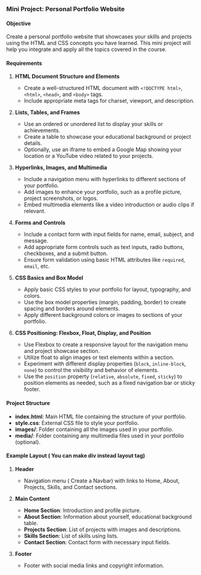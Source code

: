 ### Mini Project: Personal Portfolio Website

#### Objective

Create a personal portfolio website that showcases your skills and projects using the HTML and CSS concepts you have learned. This mini project will help you integrate and apply all the topics covered in the course.

#### Requirements

1. **HTML Document Structure and Elements**

   - Create a well-structured HTML document with `<!DOCTYPE html>`, `<html>`, `<head>`, and `<body>` tags.
   - Include appropriate meta tags for charset, viewport, and description.

2. **Lists, Tables, and Frames**

   - Use an ordered or unordered list to display your skills or achievements.
   - Create a table to showcase your educational background or project details.
   - Optionally, use an iframe to embed a Google Map showing your location or a YouTube video related to your projects.

3. **Hyperlinks, Images, and Multimedia**

   - Include a navigation menu with hyperlinks to different sections of your portfolio.
   - Add images to enhance your portfolio, such as a profile picture, project screenshots, or logos.
   - Embed multimedia elements like a video introduction or audio clips if relevant.

4. **Forms and Controls**

   - Include a contact form with input fields for name, email, subject, and message.
   - Add appropriate form controls such as text inputs, radio buttons, checkboxes, and a submit button.
   - Ensure form validation using basic HTML attributes like `required`, `email`, etc.

5. **CSS Basics and Box Model**

   - Apply basic CSS styles to your portfolio for layout, typography, and colors.
   - Use the box model properties (margin, padding, border) to create spacing and borders around elements.
   - Apply different background colors or images to sections of your portfolio.

6. **CSS Positioning: Flexbox, Float, Display, and Position**
   - Use Flexbox to create a responsive layout for the navigation menu and project showcase section.
   - Utilize float to align images or text elements within a section.
   - Experiment with different display properties (`block`, `inline-block`, `none`) to control the visibility and behavior of elements.
   - Use the `position` property (`relative`, `absolute`, `fixed`, `sticky`) to position elements as needed, such as a fixed navigation bar or sticky footer.

#### Project Structure

- **index.html**: Main HTML file containing the structure of your portfolio.
- **style.css**: External CSS file to style your portfolio.
- **images/**: Folder containing all the images used in your portfolio.
- **media/**: Folder containing any multimedia files used in your portfolio (optional).

#### Example Layout ( You can make div instead layout tag)

1. **Header**

   - Navigation menu ( Create a Navbar) with links to Home, About, Projects, Skills, and Contact sections.

2. **Main Content**

   - **Home Section**: Introduction and profile picture.
   - **About Section**: Information about yourself, educational background table.
   - **Projects Section**: List of projects with images and descriptions.
   - **Skills Section**: List of skills using lists.
   - **Contact Section**: Contact form with necessary input fields.

3. **Footer**
   - Footer with social media links and copyright information.

